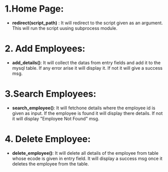 # 1.Home Page:
* **redirect(script_path)** : It will redirect to the script given as an argument. This will run the script uusing subprocess module.
# 2. Add Employees:
* **add_details()**: It will collect the datas from entry fields and add it to the mysql table. If any error arise it will display it. If not it will give a success msg.
# 3.Search Employees:
* **search_employee()**: It will fetchone details where the employee id is given as input. If the employee is found it will display there details. If not it will display "Employee Not Found" msg.
# 4. Delete Employee:
* **delete_employee()**: It will delete all details of the employee from table whose ecode is given in entry field. It will display a success msg once it deletes the employee from the table.
  
